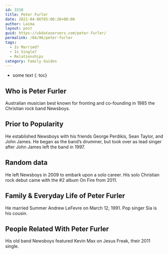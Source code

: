 ```yaml
---
id: 3310
title: Peter Furler
date: 2021-04-06T05:00:20+00:00
author: Laima
layout: post
guid: https://ukdataservers.com/peter-furler/
permalink: /04/06/peter-furler
tags:
  - Is Married?
  - Is Single?
  - Relationships
category: Family Guides
---
```


* some text
{: toc}


## Who is Peter Furler
                  
                  
                  
Australian musician best known for fronting and co-founding in 1985 the Christian rock band Newsboys.
                  
              
            
              
            
                
                
                
## Prior to Popularity
                  
                  
                  
He established Newsboys with his friends George Perdikis, Sean Taylor, and John James. He began as the band&#8217;s drummer, but took over as lead singer after John James left the band in 1997.
                  
              
            
              
            
                
                
                
## Random data
                  
                  
                  
He left Newsboys in 2009 to embark upon a solo career. His solo Christian rock debut came with the #2 album On Fire from 2011.
                  
              
            
              
            
                
                
                
## Family & Everyday Life of Peter Furler
                  
                  
                  
He married Summer Andrew LeFevre on March 12, 1991. Pop singer Sia is his cousin.
                  
              
            
              
            
                
                
                
## People Related With Peter Furler
                  
                  
                  
His old band Newsboys featured Kevin Max on Jesus Freak, their 2011 single.
                  
              
            
              
            
                
              
            
              
              
            
            
              
            
          
          
          